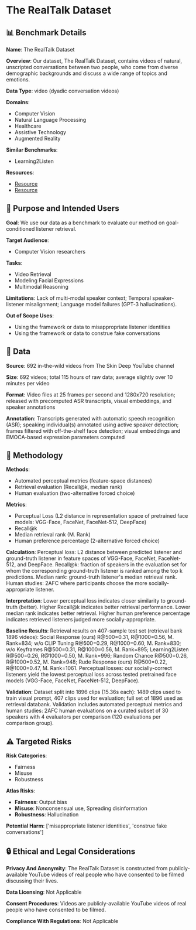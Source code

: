 # The RealTalk Dataset

## 📊 Benchmark Details

**Name**: The RealTalk Dataset

**Overview**: Our dataset, The RealTalk Dataset, contains videos of natural, unscripted conversations between two people, who come from diverse demographic backgrounds and discuss a wide range of topics and emotions.

**Data Type**: video (dyadic conversation videos)

**Domains**:
- Computer Vision
- Natural Language Processing
- Healthcare
- Assistive Technology
- Augmented Reality

**Similar Benchmarks**:
- Learning2Listen

**Resources**:
- [Resource](https://realtalk.cs.columbia.edu)
- [Resource](https://arxiv.org/abs/2301.10939)

## 🎯 Purpose and Intended Users

**Goal**: We use our data as a benchmark to evaluate our method on goal-conditioned listener retrieval.

**Target Audience**:
- Computer Vision researchers

**Tasks**:
- Video Retrieval
- Modeling Facial Expressions
- Multimodal Reasoning

**Limitations**: Lack of multi-modal speaker context; Temporal speaker-listener misalignment; Language model failures (GPT-3 hallucinations).

**Out of Scope Uses**:
- Using the framework or data to misappropriate listener identities
- Using the framework or data to construe fake conversations

## 💾 Data

**Source**: 692 in-the-wild videos from The Skin Deep YouTube channel

**Size**: 692 videos; total 115 hours of raw data; average slightly over 10 minutes per video

**Format**: Video files at 25 frames per second and 1280x720 resolution; released with precomputed ASR transcripts, visual embeddings, and speaker annotations

**Annotation**: Transcripts generated with automatic speech recognition (ASR); speaking individual(s) annotated using active speaker detection; frames filtered with off-the-shelf face detection; visual embeddings and EMOCA-based expression parameters computed

## 🔬 Methodology

**Methods**:
- Automated perceptual metrics (feature-space distances)
- Retrieval evaluation (Recall@k, median rank)
- Human evaluation (two-alternative forced choice)

**Metrics**:
- Perceptual Loss (L2 distance in representation space of pretrained face models: VGG-Face, FaceNet, FaceNet-512, DeepFace)
- Recall@k
- Median retrieval rank (M. Rank)
- Human preference percentage (2-alternative forced choice)

**Calculation**: Perceptual loss: L2 distance between predicted listener and ground-truth listener in feature spaces of VGG-Face, FaceNet, FaceNet-512, and DeepFace. Recall@k: fraction of speakers in the evaluation set for whom the corresponding ground-truth listener is ranked among the top k predictions. Median rank: ground-truth listener's median retrieval rank. Human studies: 2AFC where participants choose the more socially-appropriate listener.

**Interpretation**: Lower perceptual loss indicates closer similarity to ground-truth (better). Higher Recall@k indicates better retrieval performance. Lower median rank indicates better retrieval. Higher human preference percentage indicates retrieved listeners judged more socially-appropriate.

**Baseline Results**: Retrieval results on 407-sample test set (retrieval bank 1896 videos): Social Response (ours) R@500=0.31, R@1000=0.56, M. Rank=834; w/o CLIP Tuning R@500=0.29, R@1000=0.60, M. Rank=830; w/o Keyframes R@500=0.31, R@1000=0.56, M. Rank=895; Learning2Listen R@500=0.26, R@1000=0.50, M. Rank=996; Random Chance R@500=0.26, R@1000=0.52, M. Rank=948; Rude Response (ours) R@500=0.22, R@1000=0.47, M. Rank=1061. Perceptual losses: our socially-correct listeners yield the lowest perceptual loss across tested pretrained face models (VGG-Face, FaceNet, FaceNet-512, DeepFace).

**Validation**: Dataset split into 1896 clips (15.36s each): 1489 clips used to train visual prompt, 407 clips used for evaluation; full set of 1896 used as retrieval databank. Validation includes automated perceptual metrics and human studies: 2AFC human evaluations on a curated subset of 30 speakers with 4 evaluators per comparison (120 evaluations per comparison group).

## ⚠️ Targeted Risks

**Risk Categories**:
- Fairness
- Misuse
- Robustness

**Atlas Risks**:
- **Fairness**: Output bias
- **Misuse**: Nonconsensual use, Spreading disinformation
- **Robustness**: Hallucination

**Potential Harm**: ['misappropriate listener identities', 'construe fake conversations']

## 🔒 Ethical and Legal Considerations

**Privacy And Anonymity**: The RealTalk Dataset is constructed from publicly-available YouTube videos of real people who have consented to be filmed discussing their lives.

**Data Licensing**: Not Applicable

**Consent Procedures**: Videos are publicly-available YouTube videos of real people who have consented to be filmed.

**Compliance With Regulations**: Not Applicable
